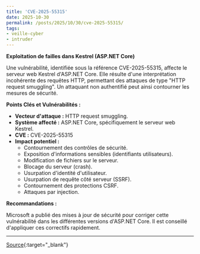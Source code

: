 ```yaml
---
title: 'CVE-2025-55315'
date: 2025-10-30
permalink: /posts/2025/10/30/cve-2025-55315/
tags:
- veille-cyber
- intruder
---
```

**Exploitation de failles dans Kestrel (ASP.NET Core)**

Une vulnérabilité, identifiée sous la référence CVE-2025-55315, affecte le serveur web Kestrel d'ASP.NET Core. Elle résulte d'une interprétation incohérente des requêtes HTTP, permettant des attaques de type "HTTP request smuggling". Un attaquant non authentifié peut ainsi contourner les mesures de sécurité.

**Points Clés et Vulnérabilités :**

*   **Vecteur d'attaque :** HTTP request smuggling.
*   **Système affecté :** ASP.NET Core, spécifiquement le serveur web Kestrel.
*   **CVE :** CVE-2025-55315
*   **Impact potentiel :**
    *   Contournement des contrôles de sécurité.
    *   Exposition d'informations sensibles (identifiants utilisateurs).
    *   Modification de fichiers sur le serveur.
    *   Blocage du serveur (crash).
    *   Usurpation d'identité d'utilisateur.
    *   Usurpation de requête côté serveur (SSRF).
    *   Contournement des protections CSRF.
    *   Attaques par injection.

**Recommandations :**

Microsoft a publié des mises à jour de sécurité pour corriger cette vulnérabilité dans les différentes versions d'ASP.NET Core. Il est conseillé d'appliquer ces correctifs rapidement.

---
[Source](https://cvemon.intruder.io/cves/CVE-2025-55315){:target="_blank"}
